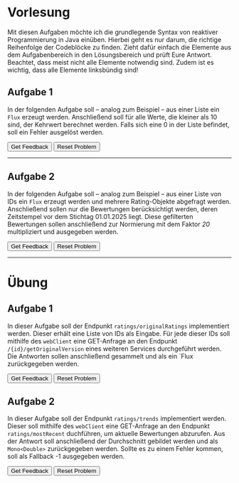 # Vorlesung

Mit diesen Aufgaben möchte ich die grundlegende Syntax von reaktiver Programmierung in Java einüben.
Hierbei geht es nur darum, die richtige Reihenfolge der Codeblöcke zu finden.
Zieht dafür einfach die Elemente aus dem Aufgabenbereich in den Lösungsbereich und prüft Eure Antwort.
Beachtet, dass meist nicht alle Elemente notwendig sind.
Zudem ist es wichtig, dass alle Elemente linksbündig sind!

##  Aufgabe 1
In der folgenden Aufgabe soll – analog zum Beispiel – aus einer Liste ein `Flux` erzeugt werden. Anschließend soll für alle Werte, die kleiner als 10 sind, der Kehrwert berechnet werden. Falls sich eine 0 in der Liste befindet, soll ein Fehler ausgelöst werden.


<div id="Task1-sortableTrash" class="sortable-code"></div> 
<div id="Task1-sortable" class="sortable-code"></div> 
<div style="clear:both;"></div> 
<p> 
    <input id="Task1-feedbackLink" value="Get Feedback" type="button" /> 
    <input id="Task1-newInstanceLink" value="Reset Problem" type="button" /> 
</p> 
<script type="text/javascript"> 
(function(){
  var initial = "Flux.fromIterable(List.of(5,15,3,0,17,-1))\n" +
    ".filter(i -&gt; i &lt; 10)\n" +
    ".map(i-&gt;  {\n" +
    "if (i == 0) {throw new IllegalArgumentException(&quot;Division by zero!&quot;);}\n" +
    "return (double) 1/i;}\n" +
    ")\n" +
    ".subscribe(\n" +
    "i -&gt; System.out.print(i + &quot;,&quot;),\n" +
    "err -&gt; System.err.println(err.toString())\n" +
    ");\n" +
    ".filter(i -&gt; i &gt;= 10) #distractor\n" +
    "return 1/i;} #distractor\n" +
    ".map(list -&gt; { #distractor\n" +
    "for(int i: list){ #distractor\n" +
    "} #distractor\n" +
    "Flux.just(List.of(5,15,3,0,17,-1)) #distractor";
  var parsonsPuzzle = new ParsonsWidget({
    "sortableId": "Task1-sortable",
    "max_wrong_lines": 10,
    "grader": ParsonsWidget._graders.LineBasedGrader,
    "exec_limit": 2500,
    "can_indent": true,
    "x_indent": 50,
    "lang": "en",
    "show_feedback": true,
    "trashId": "Task1-sortableTrash"
  });
  parsonsPuzzle.init(initial);
  parsonsPuzzle.shuffleLines();
  $("#Task1-newInstanceLink").click(function(event){ 
      event.preventDefault(); 
      parsonsPuzzle.shuffleLines(); 
  }); 
  $("#Task1-feedbackLink").click(function(event){ 
      event.preventDefault(); 
      parsonsPuzzle.getFeedback(); 
  }); 
})(); 
</script>

---

## Aufgabe 2

In der folgenden Aufgabe soll – analog zum Beispiel – aus einer Liste von IDs ein `Flux` erzeugt werden und mehrere Rating-Objekte abgefragt werden. Anschließend sollen nur die Bewertungen berücksichtigt werden, deren Zeitstempel vor dem Stichtag 01.01.2025 liegt. Diese gefilterten Bewertungen sollen anschließend zur Normierung mit dem Faktor *20* multipliziert und ausgegeben werden.

<div id="Task2-sortableTrash" class="sortable-code"></div> 
<div id="Task2-sortable" class="sortable-code"></div> 
<div style="clear:both;"></div> 
<p> 
    <input id="Task2-feedbackLink" value="Get Feedback" type="button" /> 
    <input id="Task2-newInstanceLink" value="Reset Problem" type="button" /> 
</p> 
<script type="text/javascript"> 
(function(){
  var initial = "Instant cutoff = Instant.parse(&quot;2025-01-01T00:00:00Z&quot;);\n" +
    "Flux.fromIterable(List.of(5,15,3,17))\n" +
    ".flatMap(id-&gt;  webClient.get()\n" +
    ".uri(&quot;/ratings/{id}&quot;, id)\n" +
    ".retrieve()\n" +
    ".bodyToMono(RatingResponseDTO.class)\n" +
    ")\n" +
    ".filter(ratingResponseDTO -&gt; ratingResponseDTO.getDate().toInstant().isBefore(cutoff))\n" +
    ".map(rating -&gt; rating.getRating() * 20)\n" +
    ".subscribe(\n" +
    "res -&gt; System.out.print(res + &quot;,&quot;),\n" +
    "err -&gt; System.err.println(err.toString()));\n" +
    ".flatMap(rating -&gt; rating.getRating() * 20) #distractor\n" +
    ".map(id-&gt;  webClient.get() #distractor";
  var parsonsPuzzle = new ParsonsWidget({
    "sortableId": "Task2-sortable",
    "max_wrong_lines": 10,
    "grader": ParsonsWidget._graders.LineBasedGrader,
    "exec_limit": 2500,
    "can_indent": true,
    "x_indent": 50,
    "lang": "en",
    "show_feedback": true,
    "trashId": "Task2-sortableTrash"
  });
  parsonsPuzzle.init(initial);
  parsonsPuzzle.shuffleLines();
  $("#Task2-newInstanceLink").click(function(event){ 
      event.preventDefault(); 
      parsonsPuzzle.shuffleLines(); 
  }); 
  $("#Task2-feedbackLink").click(function(event){ 
      event.preventDefault(); 
      parsonsPuzzle.getFeedback(); 
  }); 
})(); 
</script>

---


# Übung

## Aufgabe 1

In dieser Aufgabe soll der Endpunkt `ratings/originalRatings` implementiert werden.
Dieser erhält eine Liste von IDs als Eingabe. Für jede dieser IDs soll mithilfe des `webClient` eine GET-Anfrage an den Endpunkt `/{id}/getOriginalVersion` eines weiteren Services durchgeführt werden.
Die Antworten sollen anschließend gesammelt und als ein `Flux<RatingResponseDTO> zurückgegeben werden.

<div id="Exercise1-sortableTrash" class="sortable-code"></div> 
<div id="Exercise1-sortable" class="sortable-code"></div> 
<div style="clear:both;"></div> 
<p> 
    <input id="Exercise1-feedbackLink" value="Get Feedback" type="button" /> 
    <input id="Exercise1-newInstanceLink" value="Reset Problem" type="button" /> 
</p> 
<script type="text/javascript"> 
(function(){
  var initial = "return Flux.fromIterable(ids)\n" +
    ".flatMap(id -&gt;\n" +
    "webClient.get()\n" +
    ".uri(&quot;/{id}/getOriginalVersion&quot;, id)\n" +
    ".retrieve()\n" +
    ".bodyToMono(RatingResponseDTO.class)\n" +
    ");\n" +
    " .map(id -&gt; #distractor\n" +
    " .subscribe( #distractor\n" +
    " rating -&gt; return rating, #distractor\n" +
    " err -&gt; System.out.println(&quot;Error!&quot;)); #distractor";
  var parsonsPuzzle = new ParsonsWidget({
    "sortableId": "Exercise1-sortable",
    "max_wrong_lines": 10,
    "grader": ParsonsWidget._graders.LineBasedGrader,
    "exec_limit": 2500,
    "can_indent": true,
    "x_indent": 50,
    "lang": "en",
    "show_feedback": true,
    "trashId": "Exercise1-sortableTrash"
  });
  parsonsPuzzle.init(initial);
  parsonsPuzzle.shuffleLines();
  $("#Exercise1-newInstanceLink").click(function(event){ 
      event.preventDefault(); 
      parsonsPuzzle.shuffleLines(); 
  }); 
  $("#Exercise1-feedbackLink").click(function(event){ 
      event.preventDefault(); 
      parsonsPuzzle.getFeedback(); 
  }); 
})(); 
</script>

## Aufgabe 2

In dieser Aufgabe soll der Endpunkt `ratings/trends` implementiert werden.
Dieser soll mithilfe des `webClient` eine GET-Anfrage an den Endpunkt `ratings/mostRecent` duchführen, um aktuelle Bewertungen abzurufen.
Aus der Antwort soll anschließend der Durchschnitt gebildet werden und als `Mono<Double>` zurückgegeben werden.
Sollte es zu einem Fehler kommen, soll als Fallback -1 ausgegeben werden.

<div id="Exercise2-sortableTrash" class="sortable-code"></div> 
<div id="Exercise2-sortable" class="sortable-code"></div> 
<div style="clear:both;"></div> 
<p> 
    <input id="Exercise2-feedbackLink" value="Get Feedback" type="button" /> 
    <input id="Exercise2-newInstanceLink" value="Reset Problem" type="button" /> 
</p> 
<script type="text/javascript"> 
(function(){
  var initial = "return webClient.get()\n" +
    ".uri(&quot;/mostRecent&quot;)\n" +
    ".retrieve()\n" +
    ".bodyToFlux(RatingResponseDTO.class)\n" +
    ".map(RatingResponseDTO::getRating)\n" +
    ".collectList()\n" +
    ".map(this::calculateAverage)\n" +
    ".onErrorResume(e -&gt; Mono.just(-1.0));\n" +
    ".flatMap(RatingResponseDTO::getRating) #distractor\n" +
    ".flatMap(this::calculateAverage) #distractor\n" +
    ".subscribe( #distractor\n" +
    "err -&gt; return Mono.just(-1.0)); #distractor\n" +
    "rating -&gt; return this::calculateAverage, #distractor";
  var parsonsPuzzle = new ParsonsWidget({
    "sortableId": "Exercise2-sortable",
    "max_wrong_lines": 10,
    "grader": ParsonsWidget._graders.LineBasedGrader,
    "exec_limit": 2500,
    "can_indent": true,
    "x_indent": 50,
    "lang": "en",
    "show_feedback": true,
    "trashId": "Exercise2-sortableTrash"
  });
  parsonsPuzzle.init(initial);
  parsonsPuzzle.shuffleLines();
  $("#Exercise2-newInstanceLink").click(function(event){ 
      event.preventDefault(); 
      parsonsPuzzle.shuffleLines(); 
  }); 
  $("#Exercise2-feedbackLink").click(function(event){ 
      event.preventDefault(); 
      parsonsPuzzle.getFeedback(); 
  }); 
})(); 
</script>


